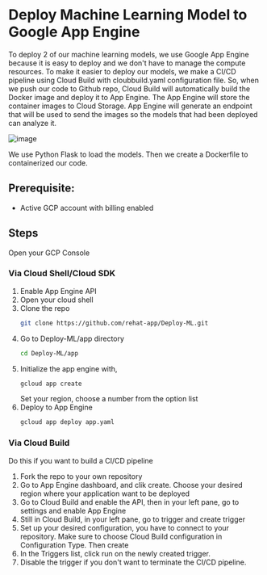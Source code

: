 # Deploy Machine Learning Model to Google App Engine

To deploy 2 of our machine learning models, we use Google App Engine because it is easy to deploy and we don't have to manage the compute resources. To make it easier to deploy our models, we make a CI/CD pipeline using Cloud Build with cloubbuild.yaml configuration file. So, when we push our code to Github repo, Cloud Build will automatically build the Docker image and deploy it to App Engine. The App Engine will store the container images to Cloud Storage. App Engine will generate an endpoint that will be used to send the images so the models that had been deployed can analyze it.

![image](https://user-images.githubusercontent.com/99376866/173272024-2e2a5131-a2ec-4541-803e-f51c9062e6b2.png)

We use Python Flask to load the models. Then we create a Dockerfile to containerized our code.

## Prerequisite:
* Active GCP account with billing enabled

## Steps
Open your GCP Console

### Via Cloud Shell/Cloud SDK
1. Enable App Engine API
2. Open your cloud shell
3. Clone the repo
    ```sh
    git clone https://github.com/rehat-app/Deploy-ML.git
    ```
4. Go to Deploy-ML/app directory
    ```sh
    cd Deploy-ML/app
    ```
5. Initialize the app engine with,
    ```sh
    gcloud app create
    ```
    Set your region, choose a number from the option list
5. Deploy to App Engine
    ```sh
    gcloud app deploy app.yaml
    ```

### Via Cloud Build
Do this if you want to build a CI/CD pipeline
1. Fork the repo to your own repository
2. Go to App Engine dashboard, and clik create. Choose your desired region where your application want to be deployed
3. Go to Cloud Build and enable the API, then in your left pane, go to settings and enable App Engine
4. Still in Cloud Build, in your left pane, go to trigger and create trigger
5. Set up your desired configuration, you have to connect to your repository. Make sure to choose Cloud Build configuration in Configuration Type. Then create
7. In the Triggers list, click run on the newly created trigger.
8. Disable the trigger if you don't want to terminate the CI/CD pipeline.
